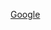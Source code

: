 <div class="content-section">
<div class="section-container" markdown="1">

[Google](https://google.com)
</div>
</div>